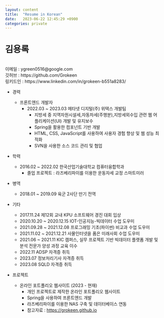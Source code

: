 ```yaml
---
layout: content
title:  "Resume in Korean"
date:   2023-06-22 12:45:29 +0900
categories: private
---
```





김용록 
===
<table>
    <thead></thead>
</table>
이메일 : ygreen0516@google.com<BR>
깃허브 : https://github.com/Grokeen<BR>
링키드인 : https://www.linkedin.com/in/grokeen-b551a8283/ <br>



- 경력
    - 프론트엔드 개발자 
        - 2022.03 ~ 2023.03 메타넷 디지털(주) 위택스 개발팀<BR>
            - 지방세 중 지역자원시설세,자동차세(주행분),지방세외수입 관련 웹 어플리케이션(UI) 개발 및 유지보수<BR>
            - Spring을 활용한 컴포넌트 기반 개발
            - HTML, CSS, JavaScript를 사용하여 사용자 경험 향상 및 웹 성능 최적화<BR>
            - SVN을 사용한 소스 코드 관리 및 협업<BR>
    


- 학력
    - 2016.02 ~ 2022.02 한국산업기술대학교 컴퓨터융합학과
        - 졸업 프로젝트 : 라즈베리파이를 이용한 운동자세 교정 스마트미러 


- 병역
    - 2018.01 ~ 2019.09 육군 2사단 만기 전역 


- 기타
    - 2017.11.24 제12회 교내 KPU 소프트웨어 경진 대회 입상
    - 2020.10.20 ~ 2020.12.15 IOT-인공지능-빅데이터 수업 도우미
    - 2021.09.28 ~ 2021.12.08 프로그래밍 기초(파이썬) 비교과 수업 도우미
    - 2021.11.02 ~ 2021.12.21 사물인터넷을 품은 미래사회 수업 도우미
    - 2021.06 ~ 2021.11 KIC 캠퍼스, 실무 프로젝트 기반 빅데이터 플랫폼 개발 및 분석 전문가 양성 과정 교육 이수
    - 2022.11 ADSP 자격증 취득
    - 2023.07 정보처리기사 자격증 취득
    - 2023.08 SQLD 자격증 취득 
        
- 프로젝트
    - 온라인 포트폴리오 웹사이트 (2023 - 현재)
        - 개인 프로젝트로 제작한 온라인 포트폴리오 웹사이트
        - Spring을 사용하여 프론트엔드 개발
        - 라즈베리파이를 이용한 NAS 구축 및 데이터베이스 연동
        - 참고자료 : https://grokeen.github.io

